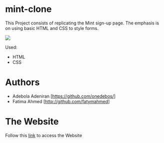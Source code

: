 # mint-clone
This Project consists of replicating the Mint sign-up page. The emphasis is on using basic HTML and CSS to style forms.

![](./intuit.jpg)

Used:
- HTML
- CSS

# Authors
- Adebola Adeniran  [https://github.com/onedebos/]
- Fatima Ahmed [http://github.com/fatymahmed]


# The Website
Follow this [link](https://fatymahmed.github.io/mint-clone/) to access the Website

